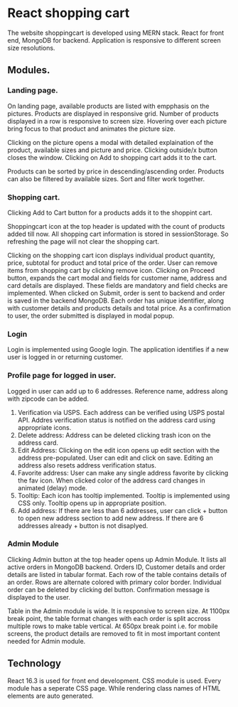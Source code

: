 # React shopping cart
The website shoppingcart is developed using MERN stack. React for front end, MongoDB for backend. Application is responsive to different screen size resolutions.

## Modules. 

### Landing page.
On landing page, available products are listed with empphasis on the pictures. Products are displayed in responsive grid. Number of products displayed in a row is responsive to screen size. Hovering over each picture bring focus to that product and animates the picture size.

Clicking on the picture opens a modal with detailed explaination of the product, available sizes and picture and price. Clicking outside/x button closes the window. Clicking on Add to shopping cart adds it to the cart.

Products can be sorted by price in descending/ascending order. Products can also be filtered by available sizes. Sort and filter work together.

### Shopping cart.
Clicking Add to Cart button for a products adds it to the shoppint cart.

Shoppingcart icon at the top header is updated with the count of products added till now. All shopping cart information is stored in sessionStorage. So refreshing the page will not clear the shopping cart.

Clicking on the shopping cart icon displays individual product quantity, price, subtotal for product and total price of the order. User can remove items from shopping cart by clicking remove icon. Clicking on Proceed button, expands the cart modal and fields for customer name, address and card details are displayed. These fields are mandatory and field checks are implemented. When clicked on Submit, order is sent to backend and order is saved in the backend MongoDB. Each order has unique identifier, along with customer details and products details and total price. As a confirmation to user, the order submitted is displayed in modal popup.

### Login
Login is implemented using Google login. The application identifies if a new user is logged in or returning customer.

### Profile page for logged in user.
Logged in user can add up to 6 addresses. Reference name, address along with zipcode can be added. 

1. Verification via USPS. Each address can be verified using USPS postal API. Addres verification status is notified on the address card using appropriate icons.
2. Delete address: Address can be deleted clicking trash icon on the address card.
3. Edit Address: Clicking on the edit icon opens up edit section with the address pre-populated. User can edit and click on save. Editing an address also resets address verification status.
4. Favorite address: User can make any single address favorite by clicking the fav icon. When clicked color of the address card changes in animated (delay) mode.
5. Tooltip: Each icon has tooltip implemented. Tooltip is implemented using CSS only. Tooltip opens up in appropriate position.
6. Add address: If there are less than 6 addresses, user can click + button to open new address section to add new address. If there are 6 addresses already + button is not disaplyed.

### Admin Module
Clicking Admin button at the top header opens up Admin Module. It lists all active orders in MongoDB backend. Orders ID, Customer details and order details are listed in tabular format.
Each row of the table contains details of an order. Rows are alternate colored with primary color border. Individual order can be deleted by clicking del button. Confirmation message is displayed to the user.

Table in the Admin module is wide. It is responsive to screen size. At 1100px break point, the table format changes with each order is split accross multiple rows to make table vertical. At 650px break point i.e. for mobile screens, the product details are removed to fit in most important content needed for Admin module.

## Technology
React 16.3 is used for front end development. CSS module is used. Every module has a seperate CSS page. While rendering class names of HTML elements are auto generated.

